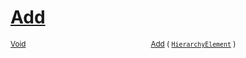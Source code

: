 # [Add](./HierarchyElement-100664012.md)



<sub>[Void](https://docs.microsoft.com/en-us/dotnet/api/System.Void)</sub><img width=200/><sub>[Add](./HierarchyElement-100664012.md) ( [`HierarchyElement`](./../HierarchyElement.md) )</sub><br>


